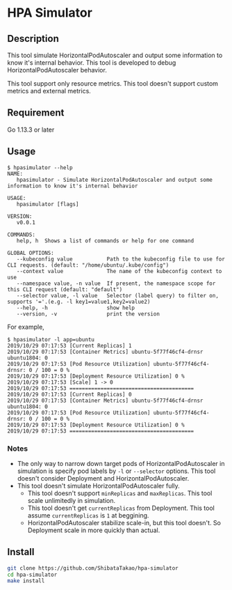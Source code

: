 # HPA Simulator

## Description
This tool simulate HorizontalPodAutoscaler and output some information to know it's internal behavior.
This tool is developed to debug HorizontalPodAutoscaler behavior.

This tool support only resource metrics. This tool doesn't support custom metrics and external metrics.

## Requirement
Go 1.13.3 or later

## Usage
```
$ hpasimulator --help
NAME:
   hpasimulator - Simulate HorizontalPodAutoscaler and output some information to know it's internal behavior

USAGE:
   hpasimulator [flags]

VERSION:
   v0.0.1

COMMANDS:
   help, h  Shows a list of commands or help for one command

GLOBAL OPTIONS:
   --kubeconfig value           Path to the kubeconfig file to use for CLI requests. (default: "/home/ubuntu/.kube/config")
   --context value              The name of the kubeconfig context to use
   --namespace value, -n value  If present, the namespace scope for this CLI request (default: "default")
   --selector value, -l value   Selector (label query) to filter on, supports '='.(e.g. -l key1=value1,key2=value2)
   --help, -h                   show help
   --version, -v                print the version
```

For example,

```
$ hpasimulator -l app=ubuntu
2019/10/29 07:17:53 [Current Replicas] 1
2019/10/29 07:17:53 [Container Metrics] ubuntu-5f77f46cf4-drnsr ubuntu1804: 0
2019/10/29 07:17:53 [Pod Resource Utilization] ubuntu-5f77f46cf4-drnsr: 0 / 100 = 0 %
2019/10/29 07:17:53 [Deployment Resource Utilization] 0 %
2019/10/29 07:17:53 [Scale] 1 -> 0
2019/10/29 07:17:53 ========================================
2019/10/29 07:17:53 [Current Replicas] 0
2019/10/29 07:17:53 [Container Metrics] ubuntu-5f77f46cf4-drnsr ubuntu1804: 0
2019/10/29 07:17:53 [Pod Resource Utilization] ubuntu-5f77f46cf4-drnsr: 0 / 100 = 0 %
2019/10/29 07:17:53 [Deployment Resource Utilization] 0 %
2019/10/29 07:17:53 ========================================
```

### Notes
- The only way to narrow down target pods of HorizontalPodAutoscaler in simulation is specify pod labels by `-l` or `--selector` options. This tool doesn't consider Deployment and HorizontalPodAutoscaler. 
- This tool doesn't simulate HorizontalPodAutoscaler fully.
   - This tool doesn't support `minReplicas` and `maxReplicas`. This tool scale unlimitedly in simulation.
   - This tool doesn't get `currentReplicas` from Deployment. This tool assume `currentReplicas` is `1` at beggining.
   - HorizontalPodAutoscaler stabilize scale-in, but this tool doesn't. So Deployment scale in more quickly than actual.

## Install
```bash
git clone https://github.com/ShibataTakao/hpa-simulator
cd hpa-simulator
make install
```
